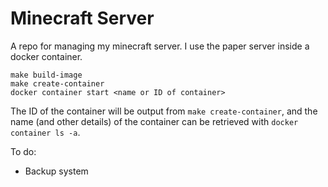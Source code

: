 # Minecraft Server

A repo for managing my minecraft server. I use the paper server inside a docker container.

```
make build-image
make create-container
docker container start <name or ID of container>
```

The ID of the container will be output from `make create-container`, and the name (and other details) of the container can be retrieved with `docker container ls -a`.

To do:
- Backup system